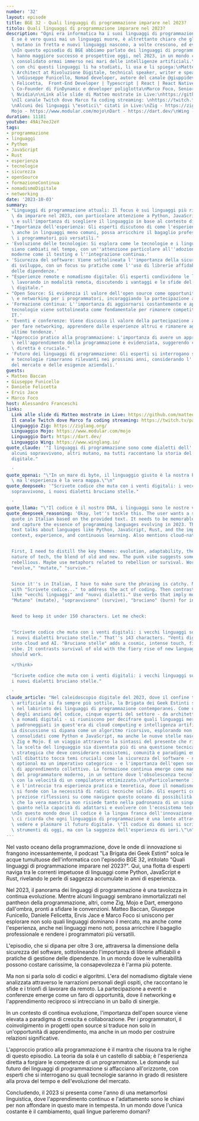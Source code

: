 ```yaml
---
number: '32'
layout: episode
title: BGE 32 - Quali linguaggi di programmazione imparare nel 2023?
titolo: Quali linguaggi di programmazione imparare nel 2023?
description: "Ogni era informatica ha i suoi linguaggi di programmazione di riferimento.\n\
  E se è vero quasi mai un linguaggi muore, è altrettanto chiaro che gli scenari\
  \ mutano in fretta e nuovi linguaggi nascono, a volte crescono, ed evolvono continuamente.\n\
  \nIn questo episodio di BGE abbiamo parlato dei linguaggi di programmazione che\
  \ hanno maggiore successo e prospettive oggi, nel 2023, in un mondo cloud native\
  \ consolidato ormai immerso nei mari delle intelligenze artificiali.\n\nLo facciamo\
  \ con chi questi linguaggi li ha studiati, li usa e li spiega:\nMatteo Baccan, Software\
  \ Architect at Rivoluzione Digitale, technical speaker, writer e speaker @matteobaccan\
  \ \nGiuseppe Funicello, Nomad developer, autore del canale @giuppidev \nDaniele\
  \ Felicetta,  Front-End Developer | Typescript | React | React Native \nErvis Jace,\
  \ Co-Founder di FinDynamic e developer poliglotta\nMarco Foco, Senior manager in\
  \ Nvidia\n\nLink alle slide di Matteo mostrate in Live:\nhttps://github.com/matteobaccan/ProgrammingLanguagesOfTomorrow\n\
  \nIl canale Twitch dove Marco fa coding streaming: \nhttps://twitch.tv/panspinningkids\n\
  \nAlcuni dei linguaggi \"esotici\" citati in Live:\nZig - https://ziglang.org/\n\
  Mojo - https://www.modular.com/mojo\nDart - https://dart.dev/\nWing - https://www.winglang.io/"
duration: 11181
youtube: 49Ai7eeJ2eY
tags:
- programmazione
- linguaggi
- Python
- JavaScript
- Rust
- esperienza
- tecnologie
- sicurezza
- openSource
- formazioneContinua
- nomadismoDigitale
- networking
date: '2023-10-03'
summary:
- "Linguaggi di programmazione attuali: Il focus è sui linguaggi più rilevanti\
  \ da imparare nel 2023, con particolare attenzione a Python, JavaScript e Rust,\
  \ e sull'importanza di scegliere il linguaggio in base al contesto di utilizzo."
- "Importanza dell'esperienza: Gli esperti discutono di come l'esperienza di programmazione,\
  \ anche in linguaggi meno comuni, possa arricchire il bagaglio professionale e rendere\
  \ i programmatori più versatili."
- 'Evoluzione delle tecnologie: Si esplora come le tecnologie e i linguaggi di programmazione
  siano cambiati nel tempo, con un''attenzione particolare all''adozione di pratiche
  moderne come il testing e l''integrazione continua.'
- 'Sicurezza del software: Viene sottolineata l''importanza della sicurezza in fase
  di sviluppo, con un focus su pratiche come l''uso di librerie affidabili e la gestione
  delle dipendenze.'
- "Esperienze remote e nomadismo digitale: Gli esperti condividono le loro esperienze\
  \ lavorando in modalità remota, discutendo i vantaggi e le sfide del nomadismo\
  \ digitale."
- "Open Source: Si evidenzia il valore dell'open source come opportunità di apprendimento\
  \ e networking per i programmatori, incoraggiando la partecipazione a progetti collaborativi."
- 'Formazione continua: L''importanza di aggiornarsi costantemente e apprendere nuove
  tecnologie viene sottolineata come fondamentale per rimanere competitivi nel settore
  IT.'
- 'Eventi e conferenze: Viene discusso il valore della partecipazione a eventi e conferenze
  per fare networking, apprendere dalle esperienze altrui e rimanere aggiornati sulle
  ultime tendenze.'
- "Approccio pratico alla programmazione: L'importanza di avere un approccio pratico\
  \ nell'apprendimento della programmazione è evidenziata, suggerendo che l'esperienza\
  \ diretta è cruciale."
- 'Futuro dei linguaggi di programmazione: Gli esperti si interrogano su quali linguaggi
  e tecnologie rimarranno rilevanti nei prossimi anni, considerando l''evoluzione
  del mercato e delle esigenze aziendali.'
guests:
- Matteo Baccan
- Giuseppe Funicello
- Daniele Felicetta
- Ervis Jace
- Marco Foco
host: Alessandro Franceschi
links:
  Link alle slide di Matteo mostrate in Live: https://github.com/matteobaccan/ProgrammingLanguagesOfTomorrow
  Il canale Twitch dove Marco fa coding streaming: https://twitch.tv/panspinningkids
  Linguaggio Zig: https://ziglang.org/
  Linguaggio Mojo: https://www.modular.com/mojo
  Linguaggio Dart: https://dart.dev/
  Linguaggio Wing: https://www.winglang.io/
quote_claude: '"I linguaggi di programmazione sono come dialetti dell''evoluzione:
  alcuni sopravvivono, altri mutano, ma tutti raccontano la storia del nostro viaggio
  digitale."

  '
quote_openai: "\"In un mare di byte, il linguaggio giusto è la nostra bussola,\
  \ ma l'esperienza è la vera mappa.\"\n"
quote_deepseek: '"Scrivete codice che muta con i venti digitali: i vecchi linguaggi
  sopravvivono, i nuovi dialetti bruciano stelle."

  '
quote_llama: "\"Il codice è il nostro DNA, i linguaggi sono le nostre voci.\""
quote_deepseek_reasoning: 'Okay, let''s tackle this. The user wants a short, impactful
  quote in Italian based on the provided text. It needs to be memorable, a bit punk,
  and capture the essence of programming languages evolving in 2023. The original
  text talks about languages like Python, JavaScript, Rust, and the importance of
  context, experience, and continuous learning. Also mentions cloud-native and AI.


  First, I need to distill the key themes: evolution, adaptability, the transient
  nature of tech, the blend of old and new. The punk vibe suggests something edgy,
  rebellious. Maybe use metaphors related to rebellion or survival. Words like "code,"
  "evolve," "mutate," "survive."


  Since it''s in Italian, I have to make sure the phrasing is catchy. Maybe start
  with "Scrivete codice..." to address the act of coding. Then contrast old and new,
  like "vecchi linguaggi" and "nuovi dialetti." Use verbs that imply movement or change.
  "Mutano" (mutate), "sopravvivono" (survive), "bruciano" (burn) for intensity.


  Need to keep it under 150 characters. Let me check:


  "Scrivete codice che muta con i venti digitali: i vecchi linguaggi sopravvivono,
  i nuovi dialetti bruciano stelle." That''s 143 characters. "Venti digitali" ties
  into cloud and AI. "Bruciano stelle" adds a cosmic, intense touch, fitting the punk
  vibe. It contrasts survival of old with the fiery rise of new languages. Yeah, that
  should work.

  </think>

  "Scrivete codice che muta con i venti digitali: i vecchi linguaggi sopravvivono,
  i nuovi dialetti bruciano stelle."

  '
claude_article: "Nel caleidoscopio digitale del 2023, dove il confine tra umano e\
  \ artificiale si fa sempre più sottile, la Brigata dei Geek Estinti si addentra\
  \ nel labirinto dei linguaggi di programmazione contemporanei. Come un consiglio\
  \ degli anziani del codice, cinque esperti del settore - da architetti software\
  \ a nomadi digitali - si riuniscono per decifrare quali linguaggi meritino di essere\
  \ padroneggiati in quest'era di cloud computing e intelligenza artificiale.\n\n\
  La discussione si dipana come un algoritmo ricorsivo, esplorando non solo i titani\
  \ consolidati come Python e JavaScript, ma anche le nuove stelle nascenti come Rust,\
  \ Zig e Mojo. È un viaggio attraverso la sintassi del presente che rivela come\
  \ la scelta del linguaggio sia diventata più di una questione tecnica: è un'arte\
  \ strategica che deve considerare ecosistemi, comunità e paradigmi emergenti.\n\
  \nIl dibattito tocca temi cruciali come la sicurezza del software - non più un\
  \ optional ma un imperativo categorico - e l'importanza dell'open source come palestra\
  \ di apprendimento collettivo. La formazione continua emerge come mantra esistenziale\
  \ del programmatore moderno, in un settore dove l'obsolescenza tecnologica incalza\
  \ con la velocità di un compilatore ottimizzato.\n\nParticolarmente interessante\
  \ è l'intreccio tra esperienza pratica e teoretica, dove il nomadismo digitale\
  \ si fonde con la necessità di radici tecniche solide. Gli esperti condividono\
  \ preziose riflessioni su come navigare questo oceano di possibilità, suggerendo\
  \ che la vera maestria non risiede tanto nella padronanza di un singolo linguaggio,\
  \ quanto nella capacità di adattarsi e evolvere con l'ecosistema tecnologico.\n\
  \nIn questo mondo dove il codice è la lingua franca dell'innovazione, la Brigata\
  \ ci ricorda che ogni linguaggio di programmazione è una lente attraverso cui\
  \ vedere e plasmare il futuro digitale. \"Il codice di domani si scrive con gli\
  \ strumenti di oggi, ma con la saggezza dell'esperienza di ieri.\"\n"
---
```

Nel vasto oceano della programmazione, dove le onde di innovazione si frangono incessantemente, il podcast "La Brigata dei Geek Estinti" solca le acque tumultuose dell'informatica con l'episodio BGE 32, intitolato "Quali linguaggi di programmazione imparare nel 2023?". Qui, una flotta di esperti naviga tra le correnti impetuose di linguaggi come Python, JavaScript e Rust, rivelando le perle di saggezza accumulate in anni di esperienza.

Nel 2023, il panorama dei linguaggi di programmazione è una tavolozza in continua evoluzione. Mentre alcuni linguaggi sembrano immortalizzati nel pantheon della programmazione, altri, come Zig, Mojo e Dart, emergono dall'ombra, pronti a sfidare le convenzioni. Matteo Baccan, Giuseppe Funicello, Daniele Felicetta, Ervis Jace e Marco Foco si uniscono per esplorare non solo quali linguaggi dominano il mercato, ma anche come l'esperienza, anche nei linguaggi meno noti, possa arricchire il bagaglio professionale e rendere i programmatori più versatili.

L'episodio, che si dipana per oltre 3 ore, attraversa la dimensione della sicurezza del software, sottolineando l'importanza di librerie affidabili e pratiche di gestione delle dipendenze. In un mondo dove le vulnerabilità possono costare carissime, la consapevolezza è l'arma più potente.

Ma non si parla solo di codici e algoritmi. L'era del nomadismo digitale viene analizzata attraverso le narrazioni personali degli ospiti, che raccontano le sfide e i trionfi di lavorare da remoto. La partecipazione a eventi e conferenze emerge come un faro di opportunità, dove il networking e l'apprendimento reciproco si intrecciano in un ballo di sinergie.

In un contesto di continua evoluzione, l'importanza dell'open source viene elevata a paradigma di crescita e collaborazione. Per i programmatori, il coinvolgimento in progetti open source si traduce non solo in un'opportunità di apprendimento, ma anche in un modo per costruire relazioni significative.

L'approccio pratico alla programmazione è il mantra che risuona tra le righe di questo episodio. La teoria da sola è un castello di sabbia; è l'esperienza diretta a forgiare le competenze di un programmatore. Le domande sul futuro dei linguaggi di programmazione si affacciano all'orizzonte, con esperti che si interrogano su quali tecnologie saranno in grado di resistere alla prova del tempo e dell'evoluzione del mercato.

Concludendo, il 2023 si presenta come l'anno di una metamorfosi linguistica, dove l'apprendimento continuo e l'adattamento sono le chiavi per non affondare in questo mare in tempesta. In un mondo dove l'unica costante è il cambiamento, quali lingue parleremo domani?
